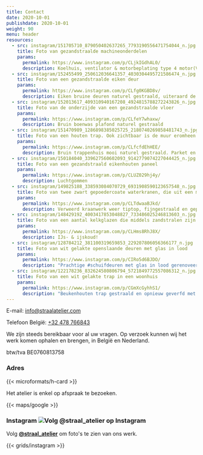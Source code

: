 ```yaml
---
title: Contact
date: 2020-10-01
publishdate: 2020-10-01
weight: 90
menu: header
resources:
  - src: instagram/151705710_879050402637265_7793190556471754044_n.jpg
    title: Foto van gezandstraalde machineonderdelen
    params:
      permalink: https://www.instagram.com/p/CLjkIGdhAL0/
      description: Koelhuis, ventilator & motorbeplating type 4 motor(VW Kever/Porsche)
  - src: instagram/152455499_250612036641357_4030304495721586474_n.jpg
    title: Foto van een gezandstraalde eiken deur
    params:
      permalink: https://www.instagram.com/p/CLfg0KGBD8v/
      description: Eiken bruine deuren naturel gestraald, uiteraard de kaders en chabranten ook, daarna behandeld met transparante vernis. Hang&sluitwerk los gestraald en mooi gepoedercoat.
  - src: instagram/152013617_409310940167208_4924815788272243826_n.jpg
    title: Foto van de onderzijde van een gezandstraalde vloer
    params:
      permalink: https://www.instagram.com/p/CLfeY7whaxw/
      description: Bruin boenwas plafond naturel gestraald
  - src: instagram/151470989_1286898385025725_2180740269858481743_n.jpg
    title: Foto van een houten trap. Ook zichtbaar is de muur eromheen
    params:
      permalink: https://www.instagram.com/p/CLfcfdEhHEE/
      description: Bruin trappenhuis mooi naturel gestraald. Parket en treden gevernist, spijlen nog niet.
  - src: instagram/150184040_339627560602093_9142779074227044425_n.jpg
    title: Foto van een gezandstraald eikenhouten paneel
    params:
      permalink: https://www.instagram.com/p/CLUZ029hj4y/
      description: Luchtgommen
  - src: instagram/149825188_338593084070729_6931908590123657548_n.jpg
    title: Foto van twee zwart gepoedercoate waterkranen, die uit een muur komen
    params:
      permalink: https://www.instagram.com/p/CLTdwaaBJkd/
      description: Verweerd kraanwerk weer tiptop, fijngestraald en gepoedercoat. Woont u ver weg geen probleem, regelen we de zaken via de post.
  - src: instagram/148429192_4003417853048827_733486025246813603_n.jpg
    title: Foto van een aantal kelkglazen die middels zandstralen zijn gedecoreerd met persoonsnamen
    params:
      permalink: https://www.instagram.com/p/CLHms8RhJ8X/
      description: IJs- & ijskoud!
  - src: instagram/128784212_381100319659853_229207806056366177_n.jpg
    title: Foto van wit gelakte openslaande deuren met glas in lood
    params:
      permalink: https://www.instagram.com/p/CIRo5d6BJDO/
      description: "Prachtige #schuifdeuren met glas in lood gerenoveerd. Gestraald in ons Atelier, slecht hout vervangen, opnieuw geverfd en teruggemonteerd."
  - src: instagram/122178236_832624580806794_5721849772557086312_n.jpg
    title: Foto van een wit gelakte trap in een woonhuis
    params:
      permalink: https://www.instagram.com/p/CGmXcGyhhS1/
      description: "Beukenhouten trap gestraald en opnieuw geverfd met Sigma Nova #traprenovatie"
---
```


E-mail: [info@straalatelier.com](mailto:thomasbaaij@gmail.com)

Telefoon België: [+32 478 766843](tel:+32478766843)

We zijn steeds bereikbaar voor al uw vragen. Op verzoek kunnen wij het
werk komen ophalen en brengen, in België en Nederland.

btw/tva BE0760813758

### Adres

{{< microformats/h-card >}}

Het atelier is enkel op afspraak te bezoeken.

{{< maps/google >}}

### Instagram ![Volg @straal_atelier op Instagram](/IG_Glyph_Fill.png "Volg @straal_atelier op Instagram")

Volg [**@straal_atelier**](https://www.instagram.com/straal_atelier/) om foto's te zien van ons werk.

{{< grids/instagram >}}
